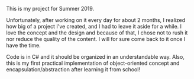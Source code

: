 This is my project for Summer 2019.

Unfortunately, after working on it every day for about 2 months, I realized how big of a project I've created, 
and I had to leave it aside for a while. I love the concept and the design and because of that, I chose not to 
rush it nor reduce the quality of the content. I will for sure come back to it once I have the time.

Code is in C# and it should be organized in an understandable way. 
Also, this is my first practical implementation of object-oriented concept and encapsulation/abstraction after 
learning it from school!
